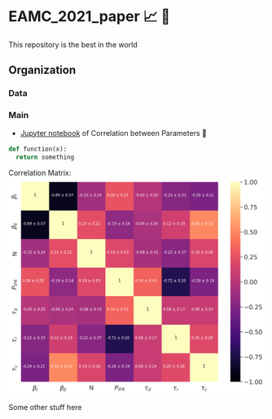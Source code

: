 # EAMC_2021_paper :chart_with_upwards_trend: :page_facing_up:

This repository is the best in the world

## Organization

### Data



### Main

* [Jupyter notebook](https://github.com/gustavolibotte/LNCC-COVID-19-prediction/blob/master/EAMC_2021_paper/main/Correlation_Param.ipynb) of Correlation between Parameters :notebook:

```python
def function(x):
  return something
```

Correlation Matrix: 
![alt text][logo]

[logo]: https://github.com/gustavolibotte/LNCC-COVID-19-prediction/blob/master/EAMC_2021_paper/main/Correl_Params.png "Correlation Matrix"

Some other stuff here
